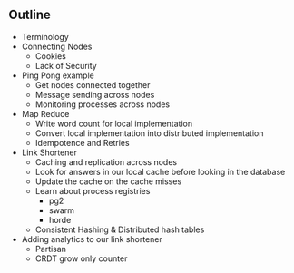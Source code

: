 ## Outline

- Terminology
- Connecting Nodes
  - Cookies
  - Lack of Security
- Ping Pong example
  - Get nodes connected together
  - Message sending across nodes
  - Monitoring processes across nodes
- Map Reduce
  - Write word count for local implementation
  - Convert local implementation into distributed implementation
  - Idempotence and Retries
- Link Shortener
  - Caching and replication across nodes
  - Look for answers in our local cache before looking in the database
  - Update the cache on the cache misses
  - Learn about process registries
    - pg2
    - swarm
    - horde
  - Consistent Hashing & Distributed hash tables
- Adding analytics to our link shortener
  - Partisan
  - CRDT grow only counter
